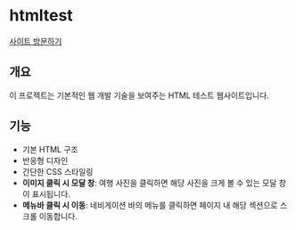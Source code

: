# htmltest

[사이트 방문하기](https://carpe-horas.github.io/htmltest/)

## 개요

이 프로젝트는 기본적인 웹 개발 기술을 보여주는 HTML 테스트 웹사이트입니다. 

## 기능

- 기본 HTML 구조
- 반응형 디자인
- 간단한 CSS 스타일링
- **이미지 클릭 시 모달 창**: 여행 사진을 클릭하면 해당 사진을 크게 볼 수 있는 모달 창이 표시됩니다.
- **메뉴바 클릭 시 이동**: 네비게이션 바의 메뉴를 클릭하면 페이지 내 해당 섹션으로 스크롤 이동합니다.

